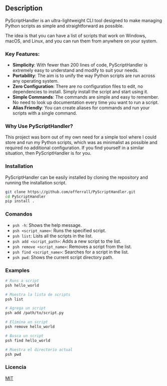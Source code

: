 ## Description

PyScriptHandler is an ultra-lightweight CLI tool designed to make managing Python scripts as simple and straightforward as possible.

The idea is that you can have a list of scripts that work on Windows, macOS, and Linux, and you can run them from anywhere on your system.

### Key Features:

- **Simplicity**: With fewer than 200 lines of code, PyScriptHandler is extremely easy to understand and modify to suit your needs.
- **Portability**: The aim is to unify the way Python scripts are run across any operating system.
- **Zero Configuration**: There are no configuration files to edit, no dependencies to install. Simply install the script and start using it.
- **Simple Commands**: The commands are simple and easy to remember. No need to look up documentation every time you want to run a script.
- **Alias Friendly**: You can create aliases for commands and run your scripts with a single command.

### Why Use PyScriptHandler?
This project was born out of my own need for a simple tool where I could store and run my Python scripts, which was as minimalist as possible and required no additional configuration. If you find yourself in a similar situation, then PyScriptHandler is for you.

### Installation

PyScriptHandler can be easily installed by cloning the repository and running the installation script.


```bash
git clone https://github.com/offerrall/PyScriptHandler.git
cd PyScriptHandler
pip install .
```

### Comandos

- `psh -h`: Shows the help message.
- `psh <script_name>`: Runs the specified script.
- `psh list`: Lists all the scripts in the list.
- `psh add <script_path>`: Adds a new script to the list.
- `psh remove <script_name>`: Removes a script from the list.
- `psh find <script_name>`: Searches for a script in the list.
- `psh pwd`: Shows the current script directory path.

### Examples

```bash
# Runs a script
psh hello_world

# Muestra la lista de scripts
psh list

# Agrega un script
psh add /path/to/script.py

# Elimina un script
psh remove hello_world

# Busca un script
psh find hello_world

# Muestra el directorio actual
psh pwd
```

### Licencia
[MIT](https://choosealicense.com/licenses/mit/)